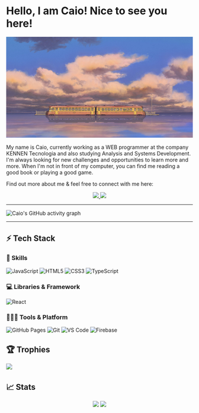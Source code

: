 # Hello, I am Caio! Nice to see you here! 

<img src="https://github.com/ExecutionCSR/ExecutionCSR/blob/main/src/chihiro043.jpg">

My name is Caio, currently working as a WEB programmer at the company KENNEN Tecnologia and also studying Analysis and Systems Development. I'm always looking for new challenges and opportunities to learn more and more. When I'm not in front of my computer, you can find me reading a good book or playing a good game.

Find out more about me & feel free to connect with me here:

<p align="center">
  <a href="https://wa.me/55119967967158">
		<img src="https://img.shields.io/badge/WhatsApp-25D366?style=for-the-badge&logo=whatsapp&logoColor=white" />
	</a>
  <a href="mailto:silvakaio611@gmail.com">
		<img src="https://img.shields.io/badge/Gmail-D14836?style=for-the-badge&logo=gmail&logoColor=white" />
	</a>
</p>

---

![Caio's GitHub activity graph](https://activity-graph.herokuapp.com/graph?username=ExecutionCSR&hide_border=true&theme=redical)

---

## ⚡ Tech Stack

### 🚀 Skills

![JavaScript](https://img.shields.io/badge/JavaScript-323330?style=for-the-badge&logo=javascript&logoColor=F7DF1E)
![HTML5](https://img.shields.io/badge/HTML5-E34F26?style=for-the-badge&logo=html5&logoColor=white)
![CSS3](https://img.shields.io/badge/CSS3-1572B6?style=for-the-badge&logo=css3&logoColor=white)
![TypeScript](https://img.shields.io/badge/TypeScript-153EC5?style=for-the-badge&logo=typescript&logoColor=white)

### 💻 Libraries & Framework

![React](https://img.shields.io/badge/React-20232A?style=for-the-badge&logo=react&logoColor=61DAFB)

### 🧑🏻‍💻 Tools & Platform

![GitHub Pages](https://img.shields.io/badge/GitHub_Pages-100000?style=for-the-badge&logo=github&logoColor=white)
![Git](https://img.shields.io/badge/Git-F05032?style=for-the-badge&logo=git&logoColor=white)
![VS Code](https://img.shields.io/badge/Visual_Studio_Code-0078D4?style=for-the-badge&logo=visual%20studio%20code&logoColor=white)
![Firebase](https://img.shields.io/badge/Firebase-F29D0C?style=for-the-badge&logo=firebase&logoColor=white)

## 🏆 Trophies

<img src="https://github-profile-trophy.vercel.app/?username=ExecutionCSR&theme=nord&column=7" >


## 📈 Stats

<p align="center">
  <img width="48%" src="https://github-readme-stats.vercel.app/api?username=ExecutionCSR&show_icons=true&hide_border=true&theme=radical" />
  <img width="48%" src="https://github-readme-streak-stats.herokuapp.com/?user=ExecutionCSR&hide_border=true&theme=radical" />
</p>
